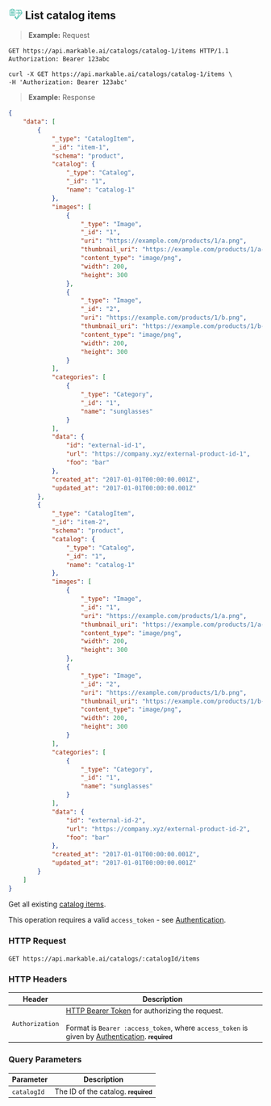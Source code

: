 
## <img src="images/list-catalog-item_icon.png" alt="list-catalog-item_icon" width="28px" height="auto"> List catalog items

> **Example:** Request

```http
GET https://api.markable.ai/catalogs/catalog-1/items HTTP/1.1
Authorization: Bearer 123abc
```

```shell
curl -X GET https://api.markable.ai/catalogs/catalog-1/items \
-H 'Authorization: Bearer 123abc'
```

> **Example:** Response

```json
{
	"data": [
	    {
	        "_type": "CatalogItem",
	        "_id": "item-1",
	        "schema": "product",
	        "catalog": {
	            "_type": "Catalog",
	            "_id": "1",
	            "name": "catalog-1"
	        },
	        "images": [
	            {
	                "_type": "Image",
	                "_id": "1",
	                "uri": "https://example.com/products/1/a.png",
	                "thumbnail_uri": "https://example.com/products/1/a-thumb.png",
	                "content_type": "image/png",
	                "width": 200,
	                "height": 300
	            },
	            {
	                "_type": "Image",
	                "_id": "2",
	                "uri": "https://example.com/products/1/b.png",
	                "thumbnail_uri": "https://example.com/products/1/b-thumb.png",
	                "content_type": "image/png",
	                "width": 200,
	                "height": 300
	            }
	        ],
	        "categories": [
	            {
	                "_type": "Category",
	                "_id": "1",
	                "name": "sunglasses"
	            }
	        ],
	        "data": {
	            "id": "external-id-1",
	            "url": "https://company.xyz/external-product-id-1",
	            "foo": "bar"
	        },
	        "created_at": "2017-01-01T00:00:00.001Z",
	        "updated_at": "2017-01-01T00:00:00.001Z"
	    },
	    {
	        "_type": "CatalogItem",
	        "_id": "item-2",
	        "schema": "product",
	        "catalog": {
	            "_type": "Catalog",
	            "_id": "1",
	            "name": "catalog-1"
	        },
	        "images": [
	            {
	                "_type": "Image",
	                "_id": "1",
	                "uri": "https://example.com/products/1/a.png",
	                "thumbnail_uri": "https://example.com/products/1/a-thumb.png",
	                "content_type": "image/png",
	                "width": 200,
	                "height": 300
	            },
	            {
	                "_type": "Image",
	                "_id": "2",
	                "uri": "https://example.com/products/1/b.png",
	                "thumbnail_uri": "https://example.com/products/1/b-thumb.png",
	                "content_type": "image/png",
	                "width": 200,
	                "height": 300
	            }
	        ],
	        "categories": [
	            {
	                "_type": "Category",
	                "_id": "1",
	                "name": "sunglasses"
	            }
	        ],
	        "data": {
	            "id": "external-id-2",
	            "url": "https://company.xyz/external-product-id-2",
	            "foo": "bar"
	        },
	        "created_at": "2017-01-01T00:00:00.001Z",
	        "updated_at": "2017-01-01T00:00:00.001Z"
	    }
	]
}
```


Get all existing [catalog items](#the-catalog-item-object).

<aside class="notice">
    This operation requires a valid <code>access_token</code> - see <a href="#authentication">Authentication</a>.
</aside>


### HTTP Request

`GET https://api.markable.ai/catalogs/:catalogId/items`


### HTTP Headers

Header       		| Description
----------      	| ----------
`Authorization`     | [HTTP Bearer Token](https://tools.ietf.org/html/rfc6750) for authorizing the request. <br><br>Format is `Bearer :access_token`, where `access_token` is given by [Authentication](#authentication). **<small>required</small>**


### Query Parameters

Parameter       | Description
----------      | ----------
`catalogId`     | The ID of the catalog. **<small>required</small>**
